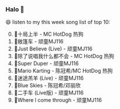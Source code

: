 

### Halo 👋

😄 listen to my this week song list of top 10:

0. 🌈十局上半 - MC HotDog 热狗
1. 🌈敞篷车 - 顽童MJ116
2. 🌈Just Believe (Live) - 顽童MJ116
3. 🌈除了说唱我什么都不会 - MC HotDog 热狗
4. 🌈Super Duper - 顽童MJ116
5. 🌈Mario Karting - 陈冠希/MC HotDog 热狗
6. 🌈迷途羔羊 (Live) - 顽童MJ116
7. 🌈Blue Skies - 陈冠希/邓丽欣
8. 🌈二手车 (Live版) - 顽童MJ116
9. 🌈Where l come through - 顽童MJ116

